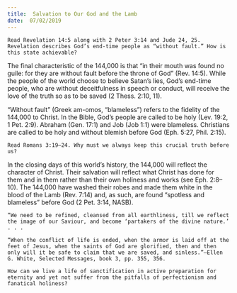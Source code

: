```yaml
---
title:  Salvation to Our God and the Lamb
date:  07/02/2019
---
```


`Read Revelation 14:5 along with 2 Peter 3:14 and Jude 24, 25. Revelation describes God’s end-time people as “without fault.” How is this state achievable?`

The final characteristic of the 144,000 is that “in their mouth was found no guile: for they are without fault before the throne of God” (Rev. 14:5). While the people of the world choose to believe Satan’s lies, God’s end-time people, who are without deceitfulness in speech or conduct, will receive the love of the truth so as to be saved (2 Thess. 2:10, 11).

“Without fault” (Greek am-omos, “blameless”) refers to the fidelity of the 144,000 to Christ. In the Bible, God’s people are called to be holy (Lev. 19:2, 1 Pet. 2:9). Abraham (Gen. 17:1) and Job (Job 1:1) were blameless. Christians are called to be holy and without blemish before God (Eph. 5:27, Phil. 2:15).

`Read Romans 3:19–24. Why must we always keep this crucial truth before us?`

In the closing days of this world’s history, the 144,000 will reflect the character of Christ. Their salvation will reflect what Christ has done for them and in them rather than their own holiness and works (see Eph. 2:8–10). The 144,000 have washed their robes and made them white in the blood of the Lamb (Rev. 7:14) and, as such, are found “spotless and blameless” before God (2 Pet. 3:14, NASB).

`“We need to be refined, cleansed from all earthliness, till we reflect the image of our Saviour, and become ‘partakers of the divine nature.’ . . .`

`“When the conflict of life is ended, when the armor is laid off at the feet of Jesus, when the saints of God are glorified, then and then only will it be safe to claim that we are saved, and sinless.”—Ellen G. White, Selected Messages, book 3, pp. 355, 356.`

`How can we live a life of sanctification in active preparation for eternity and yet not suffer from the pitfalls of perfectionism and fanatical holiness?`